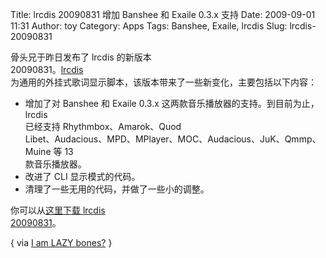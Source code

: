 Title: lrcdis 20090831 增加 Banshee 和 Exaile 0.3.x 支持
Date: 2009-09-01 11:31
Author: toy
Category: Apps
Tags: Banshee, Exaile, lrcdis
Slug: lrcdis-20090831

骨头兄于昨日发布了 lrcdis 的新版本  
20090831。[lrcdis](http://linuxtoy.org/archives/lrcdis.html)  
为通用的外挂式歌词显示脚本，该版本带来了一些新变化，主要包括以下内容：

* 增加了对 Banshee 和 Exaile 0.3.x
这两款音乐播放器的支持。到目前为止，lrcdis  
已经支持 Rhythmbox、Amarok、Quod  
Libet、Audacious、MPD、MPlayer、MOC、Audacious、JuK、Qmmp、Muine 等 13  
款音乐播放器。  
* 改进了 CLI 显示模式的代码。  
* 清理了一些无用的代码，并做了一些小的调整。

你可以从[这里下载 lrcdis  
20090831](http://code.google.com/p/lrcdis/downloads/)。

{ via [I am LAZY bones?](http://li2z.cn/2009/08/31/lrcdis\_20090831/) }
